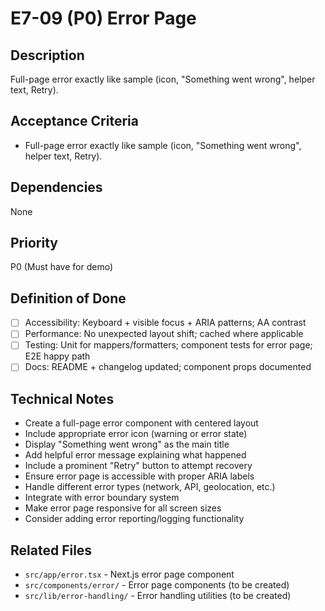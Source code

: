 # E7-09 (P0) Error Page

## Description
Full-page error exactly like sample (icon, "Something went wrong", helper text, Retry).

## Acceptance Criteria

* Full-page error exactly like sample (icon, "Something went wrong", helper text, Retry).

## Dependencies
None

## Priority
P0 (Must have for demo)

## Definition of Done
- [ ] Accessibility: Keyboard + visible focus + ARIA patterns; AA contrast
- [ ] Performance: No unexpected layout shift; cached where applicable
- [ ] Testing: Unit for mappers/formatters; component tests for error page; E2E happy path
- [ ] Docs: README + changelog updated; component props documented

## Technical Notes
- Create a full-page error component with centered layout
- Include appropriate error icon (warning or error state)
- Display "Something went wrong" as the main title
- Add helpful error message explaining what happened
- Include a prominent "Retry" button to attempt recovery
- Ensure error page is accessible with proper ARIA labels
- Handle different error types (network, API, geolocation, etc.)
- Integrate with error boundary system
- Make error page responsive for all screen sizes
- Consider adding error reporting/logging functionality

## Related Files
- `src/app/error.tsx` - Next.js error page component
- `src/components/error/` - Error page components (to be created)
- `src/lib/error-handling/` - Error handling utilities (to be created)
